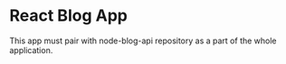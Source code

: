 # React Blog App

This app must pair with node-blog-api repository as a part of the whole application.